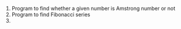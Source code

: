 1) Program to find whether a given number is Amstrong number or not
2) Program to find Fibonacci series
3) 
